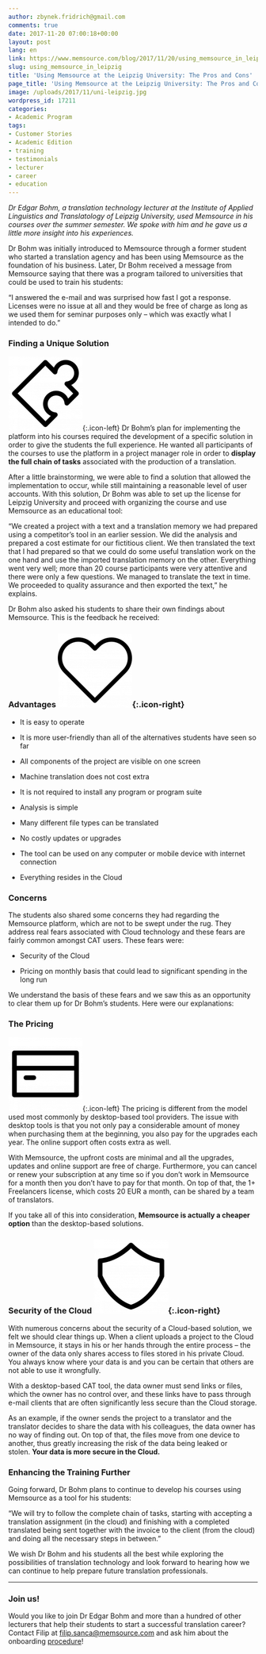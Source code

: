 ```yaml
---
author: zbynek.fridrich@gmail.com
comments: true
date: 2017-11-20 07:00:18+00:00
layout: post
lang: en
link: https://www.memsource.com/blog/2017/11/20/using_memsource_in_leipzig/
slug: using_memsource_in_leipzig
title: 'Using Memsource at the Leipzig University: The Pros and Cons'
page_title: 'Using Memsource at the Leipzig University: The Pros and Cons'
image: /uploads/2017/11/uni-leipzig.jpg
wordpress_id: 17211
categories:
- Academic Program
tags:
- Customer Stories
- Academic Edition
- training
- testimonials
- lecturer
- career
- education
---
```


_Dr Edgar Bohm, a translation technology lecturer at the Institute of Applied Linguistics and Translatology of Leipzig University, used Memsource in his courses over the summer semester. We spoke with him and he gave us a little more insight into his experiences._

<!-- more -->

Dr Bohm was initially introduced to Memsource through a former student who started a translation agency and has been using Memsource as the foundation of his business. Later, Dr Bohm received a message from Memsource saying that there was a program tailored to universities that could be used to train his students:

“I answered the e-mail and was surprised how fast I got a response. Licenses were no issue at all and they would be free of charge as long as we used them for seminar purposes only – which was exactly what I intended to do.”

### Finding a Unique Solution

[![](/uploads/2017/11/puzzle-150x150.png)](/uploads/2017/11/puzzle.png){:.icon-left} Dr Bohm’s plan for implementing the platform into his courses required the development of a specific solution in order to give the students the full experience. He wanted all participants of the courses to use the platform in a project manager role in order to **display the full chain of tasks** associated with the production of a translation.

After a little brainstorming, we were able to find a solution that allowed the implementation to occur, while still maintaining a reasonable level of user accounts. With this solution, Dr Bohm was able to set up the license for Leipzig University and proceed with organizing the course and use Memsource as an educational tool:

“We created a project with a text and a translation memory we had prepared using a competitor’s tool in an earlier session. We did the analysis and prepared a cost estimate for our fictitious client. We then translated the text that I had prepared so that we could do some useful translation work on the one hand and use the imported translation memory on the other. Everything went very well; more than 20 course participants were very attentive and there were only a few questions. We managed to translate the text in time. We proceeded to quality assurance and then exported the text,” he explains.

Dr Bohm also asked his students to share their own findings about Memsource. This is the feedback he received:


### Advantages [![](/uploads/2017/11/heart-150x150.png)](/uploads/2017/11/heart.png){:.icon-right}
 	
  * It is easy to operate

  * It is more user-friendly than all of the alternatives students have seen so far

  * All components of the project are visible on one screen

  * Machine translation does not cost extra

  * It is not required to install any program or program suite

  * Analysis is simple

  * Many different file types can be translated

  * No costly updates or upgrades
 	
  * The tool can be used on any computer or mobile device with internet connection

  * Everything resides in the Cloud

### Concerns

The students also shared some concerns they had regarding the Memsource platform, which are not to be swept under the rug. They address real fears associated with Cloud technology and these fears are fairly common amongst CAT users. These fears were:

  * Security of the Cloud

  * Pricing on monthly basis that could lead to significant spending in the long run

We understand the basis of these fears and we saw this as an opportunity to clear them up for Dr Bohm’s students. Here were our explanations:

### The Pricing

[![](/uploads/2017/11/credit-card-150x150.png)](/uploads/2017/11/credit-card.png){:.icon-left} The pricing is different from the model used most commonly by desktop-based tool providers. The issue with desktop tools is that you not only pay a considerable amount of money when purchasing them at the beginning, you also pay for the upgrades each year. The online support often costs extra as well.

With Memsource, the upfront costs are minimal and all the upgrades, updates and online support are free of charge. Furthermore, you can cancel or renew your subscription at any time so if you don’t work in Memsource for a month then you don’t have to pay for that month. On top of that, the 1+ Freelancers license, which costs 20 EUR a month, can be shared by a team of translators.

If you take all of this into consideration, **Memsource is actually a cheaper option** than the desktop-based solutions.

### Security of the Cloud [![](/uploads/2017/11/shield-150x150.png)](/uploads/2017/11/shield.png){:.icon-right}

With numerous concerns about the security of a Cloud-based solution, we felt we should clear things up. When a client uploads a project to the Cloud in Memsource, it stays in his or her hands through the entire process – the owner of the data only shares access to files stored in his private Cloud. You always know where your data is and you can be certain that others are not able to use it wrongfully.

With a desktop-based CAT tool, the data owner must send links or files, which the owner has no control over, and these links have to pass through e-mail clients that are often significantly less secure than the Cloud storage. 

As an example, if the owner sends the project to a translator and the translator decides to share the data with his colleagues, the data owner has no way of finding out. On top of that, the files move from one device to another, thus greatly increasing the risk of the data being leaked or stolen. **Your data is more secure in the Cloud.**

### Enhancing the Training Further

Going forward, Dr Bohm plans to continue to develop his courses using Memsource as a tool for his students:

“We will try to follow the complete chain of tasks, starting with accepting a translation assignment (in the cloud) and finishing with a completed translated being sent together with the invoice to the client (from the cloud) and doing all the necessary steps in between.”

We wish Dr Bohm and his students all the best while exploring the possibilities of translation technology and look forward to hearing how we can continue to help prepare future translation professionals.

* * *

### Join us!

Would you like to join Dr Edgar Bohm and more than a hundred of other lecturers that help their students to start a successful translation career? Contact Filip at [filip.sanca@memsource.com](mailto:filip.sanca@memsource.com) and ask him about the onboarding [procedure](https://help.memsource.com/hc/en-us/articles/115003483372-How-to-get-the-Academic-Edition)!

